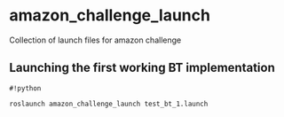 # amazon_challenge_launch #

Collection of launch files for amazon challenge

## Launching the first working BT implementation ##


```
#!python

roslaunch amazon_challenge_launch test_bt_1.launch
```
